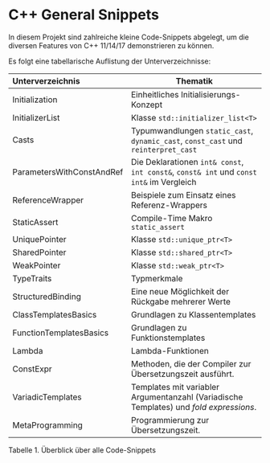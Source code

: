 # C++ General Snippets

In diesem Projekt sind zahlreiche kleine Code-Snippets abgelegt, um die diversen Features von C++ 11/14/17 demonstrieren zu können.

Es folgt eine tabellarische Auflistung der Unterverzeichnisse:

| Unterverzeichnis | Thematik |
|:-------------- |-----------------------------------------|
| Initialization | Einheitliches Initialisierungs-Konzept |
| InitializerList | Klasse `std::initializer_list<T>` |
| Casts | Typumwandlungen `static_cast`, `dynamic_cast`, `const_cast` und `reinterpret_cast` |
| ParametersWithConstAndRef | Die Deklarationen `int& const`, `int const&`, `const& int` und `const int&` im Vergleich |
| ReferenceWrapper  | Beispiele zum Einsatz eines Referenz-Wrappers |
| StaticAssert | Compile-Time Makro `static_assert` |
| UniquePointer | Klasse `std::unique_ptr<T>` |
| SharedPointer | Klasse `std::shared_ptr<T>` |
| WeakPointer | Klasse `std::weak_ptr<T>` |
| TypeTraits | Typmerkmale |
| StructuredBinding | Eine neue Möglichkeit der Rückgabe mehrerer Werte |
| ClassTemplatesBasics | Grundlagen zu Klassentemplates |
| FunctionTemplatesBasics | Grundlagen zu Funktionstemplates |
| Lambda | Lambda-Funktionen |
| ConstExpr | Methoden, die der Compiler zur Übersetzungszeit ausführt. |
| VariadicTemplates | Templates mit variabler Argumentanzahl (Variadische Templates) und *fold expressions*. |
| MetaProgramming | Programmierung zur Übersetzungszeit. |

Tabelle 1. Überblick über alle Code-Snippets
